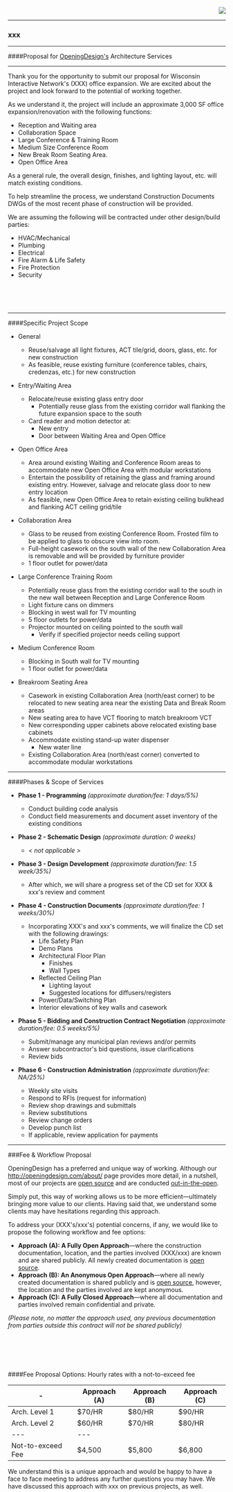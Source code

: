 
<div style="padding-left: 35px; padding-right: 35px; padding-bottom: 512px;"> </div>

<p align="right" style="color:blue;margin-left:30px;" >
<img src="https://raw.githubusercontent.com/OpeningDesign/OpeningDesign.github.io/master/assets/images/icon.png" />
</p>

---
### xxx


---
####Proposal for [OpeningDesign's](http://openingdesign.com/) Architecture Services

---
Thank you for the opportunity to submit our proposal for Wisconsin Interactive Network's (XXX) office expansion.  We are excited about the project and look forward to the potential of working together.  

As we understand it, the project will include an approximate 3,000 SF office expansion/renovation with the following functions:

* Reception and Waiting area
* Collaboration Space
* Large Conference & Training Room
* Medium Size Conference Room
* New Break Room Seating Area.
* Open Office Area

As a general rule, the overall design, finishes, and lighting layout, etc. will match existing conditions.

To help streamline the process, we understand Construction Documents DWGs of the most recent phase of construction will be provided. 

We are assuming the following will be contracted under other design/build parties:

* HVAC/Mechanical
* Plumbing
* Electrical
* Fire Alarm & Life Safety
* Fire Protection
* Security

<br>
<br>
<br>

---

####Specific Project Scope

* General
	* Reuse/salvage all light fixtures, ACT tile/grid, doors, glass, etc. for new construction
	* As feasible, reuse existing furniture (conference tables, chairs, credenzas, etc.) for new construction
* Entry/Waiting Area
	* Relocate/reuse existing glass entry door
		* Potentially reuse glass from the existing corridor wall flanking the future expansion space to the south 
	* Card reader and motion detector at:
		* New entry
		* Door between Waiting Area and Open Office
* Open Office Area
	* Area around existing Waiting and Conference Room areas to accommodate new Open Office Area with modular workstations
	* Entertain the possibility of retaining the glass and framing around existing entry.  However, salvage and relocate glass door to new entry location
	* As feasible, new Open Office Area to retain existing ceiling bulkhead and flanking ACT ceiling grid/tile

* Collaboration Area
	* Glass to be reused from existing Conference Room.  Frosted film to be applied to glass to obscure view into room.
	* 	Full-height casework on the south wall of the new Collaboration Area is removable and will be provided by furniture provider
	* 1 floor outlet for power/data
* Large Conference Training Room
	* Potentially reuse glass from the existing corridor wall to the south in the new wall between Reception and Large Conference Room
	* Light fixture cans on dimmers
	* Blocking in west wall for TV mounting
	* 5 floor outlets for power/data
	* Projector mounted on ceiling pointed to the south wall
		* Verify if specified projector needs ceiling support
* Medium Conference Room
	* Blocking in South wall for TV mounting
	* 1 floor outlet for power/data
* Breakroom Seating Area
	* Casework in existing Collaboration Area (north/east corner) to be relocated to new seating area near the existing Data and Break Room areas
	* New seating area to have VCT flooring to match breakroom VCT
	* New corresponding upper cabinets above relocated existing base cabinets
	* Accommodate existing stand-up water dispenser
		* New water line 
	* Existing Collaboration Area (north/east corner) converted to accommodate modular workstations

---
####Phases & Scope of Services


* **Phase 1 - Programming** 
*(approximate duration/fee: 1 days/5%)*
    * Conduct building code analysis
    * Conduct field measurements and document asset inventory of the existing conditions

* **Phase 2 - Schematic Design**
*(approximate duration: 0 weeks)*
    * *< not applicable >*

* **Phase 3 - Design Development**
*(approximate duration/fee: 1.5 week/35%)*
    * After which, we will share a progress set of the CD set for XXX & xxx's review and comment 

* **Phase 4 - Construction Documents**
*(approximate duration/fee: 1 weeks/30%)*
    * Incorporating XXX's and xxx's comments, we will finalize the CD set with the following drawings:
		* Life Safety Plan
		* Demo Plans
		* Architectural Floor Plan
			* Finishes
			* Wall Types
		* Reflected Ceiling Plan
			* Lighting layout
			* Suggested locations for diffusers/registers
		* Power/Data/Switching Plan
		* Interior elevations of key walls and casework

* **Phase 5 - Bidding and Construction Contract Negotiation**
*(approximate duration/fee: 0.5 weeks/5%)*
    * Submit/manage any municipal plan reviews and/or permits
    * Answer subcontractor's bid questions, issue clarifications
    * Review bids
* **Phase 6 - Construction Administration**
*(approximate duration/fee: NA/25%)*
    * Weekly site visits
    * Respond to RFIs (request for information)
    * Review shop drawings and submittals
    * Review substitutions
    * Review change orders
    * Develop punch list
    * If applicable, review application for payments

---
###Fee & Workflow Proposal		

OpeningDesign has a preferred and unique way of working.  Although our http://openingdesign.com/about/ page provides more detail, in a nutshell, most of our projects are [open source](http://en.wikipedia.org/wiki/Open_source) and are conducted [out-in-the-open](http://openingdesign.com/about/).

Simply put, this way of working allows us to be more efficient—ultimately bringing more value to our clients.  Having said that, we understand some clients may have hesitations regarding this approach.

To address your (XXX's/xxx's) potential concerns, if any, we would like to propose the following workflow and fee options:

* **Approach (A): A Fully Open Approach**—where the construction documentation, location, and the parties involved (XXX/xxx) are known and are shared publicly.  All newly created documentation is [open source](https://creativecommons.org/licenses/by-sa/4.0/).
* **Approach (B): An Anonymous Open Approach**—where all newly created documentation is shared publicly and is [open source](https://creativecommons.org/licenses/by-sa/4.0/), however, the location and the parties involved are kept anonymous. 
* **Approach (C): A Fully Closed Approach**—where all documentation and parties involved remain confidential and private.

*(Please note, no matter the approach used, any previous documentation from parties outside this contract will not be shared publicly)*

<br>
<br>
<br>
<br>

####Fee Proposal Options: Hourly rates with a not-to-exceed fee

|-|Approach (A)|Approach (B)|Approach (C)|
|---|---|---|---|
|Arch. Level 1|$70/HR|$80/HR|$90/HR|
|Arch. Level 2| $60/HR|$70/HR|$80/HR|
|---| ---|
|Not-to-exceed Fee| $4,500|$5,800|$6,800|

We understand this is a unique approach and would be happy to have a face to face meeting to address any further questions you may have.  We have discussed this approach with xxx on previous projects, as well.

---

####Reimbursable expenses include:

* Transportation in connection with the project for travel authorized by the client (transportation, lodging and meals)
* Communication and shipping costs (long distance charges, courier, postage, dedicated web hosting, etc.)
* Reproduction costs for plans, sketches, drawings, graphic representations and other documents
* Renderings, models, prints of computer-generated drawings, mock-ups specifically	requested	 by the client
* Certification and documentation costs for third party	certification	such	as	LEED®
* Fees, levies, duties or taxes for permits, licences, or approvals from authorities having jurisdiction
* Additional insurance coverage or limits, including additional professional liability insurance requested by the client in a excess of that normally carried by the architect and the architect’s consultants
* Direct expenses from additional consultants not specifically outlined in this proposal

*Reimbursable expenses include an additional 10% to cover in-house administration,	handling,	and	financing.*

---

####Services *not* included in Proposal

* Construction Specifications
* Moving Coordination
* Audio/Visual Consultant
* Security Systems
* Furniture, Fixtures & Equipment (FF&E) services
* Environmental Studies and Reports
* Signage Design/Layout
* Acoustical Engineer
* Closeout Record Documents
* LEED Design
* Environmental Studies
* Commissioning Services
* Post-occupancy Elevation/Studies
* Maintenance and Operational Programming
* Building Maintenance Manuals
* Post-occupancy Evaluation
* Kitchen Design Services

---

####Boilerplate

* OpeningDesign  will deliver invoices on a monthly basis and are due/payable within 30 days of receipt.  Invoices overdue past (90) days will be interpreted as an order to stop work on the project. 
* This proposal is valid for 90 days. 

---

We [(OpeningDesign)](http://openingdesign.com/) sincerely appreciate the opportunity to provide you with this proposal and look forward to the potential of continued collaboration. 

If the terms of this proposal are acceptable please sign in the space offered below.  

Finally, please don't hesitate to contact me should you have any questions or require additional information. 

<br>
Kind Regards,
<br>
<br>
<br>


 
Ryan Schultz
OpeningDesign

<br>



<br>
<br>
<br>
<br>
<br>
<br>
<br>
<br>

Please Indicate Preferred Fee & Workflow Proposal Option: (A), (B), or (C)
<br>
<hr>
<br>

####Authorized by:
* Signature
<hr>
* Title
<hr>
* Date
	<hr>

<br>
<br>
####Authorized by:
* Signature
<hr>
* Title
<hr>
* Date
	<hr>
<br>








